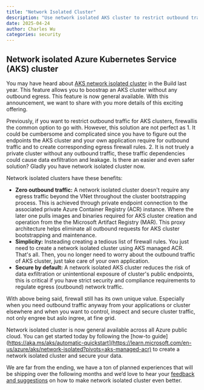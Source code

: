 ```yaml
---
title: "Network Isolated Cluster"
description: "Use network isolated AKS cluster to restrict outbound traffic at glance"
date: 2025-04-24
author: Charles Wu
categories: security
---
```


## Network isolated Azure Kubernetes Service (AKS) cluster

You may have heard about [AKS network isolated cluster](https://learn.microsoft.com/azure/aks/concepts-network-isolated) in the Build last year. This feature allows you to boostrap an AKS cluster without any outbound egress. This feature is now general available. With this announcement, we want to share with you more details of this exciting offering. 

Previously, if you want to restrict outbound traffic for AKS clusters, firewallis the common option to go with. However, this solution are not perfect as 1. It could be cumbersome and complicated since you have to figure out the endpoints the AKS cluster and your own application require for outbound traffic and to create corresponding egress firewall rules. 2. It is not truely a private cluster without any outbound traffic, these traffic dependencies could cause data exfiltration and leakage. Is there an easier and even safer solution? Gladly you have network isolated cluster now.

Network isolated clusters have these benefits:

- **Zero outbound traffic:** A network isolated cluster doesn't require any egress traffic beyond the VNet throughout the cluster bootstrapping process. This is achieved through private endpoint connection to the associated private Azure Container Registry (ACR) instance. Where the later one pulls images and binaries required for AKS cluster creation and operation from the the Microsoft Artifact Registry (MAR). This proxy architecture helps eliminate all outbound requests for AKS cluster bootstrapping and maintenance.
- **Simplicity:** Insteading creating a tedious list of firewall rules. You just need to create a network isolated cluster using AKS managed ACR. That's all. Then, you no longer need to worry about the outbound traffic of AKS cluster, just take care of your own application. 
- **Secure by default:**  A network isolated AKS cluster reduces the risk of data exfiltration or unintentional exposure of cluster's public endpoints, this is critical if you have strict security and compliance requirements to regulate egress (outbound) network traffic.

With above being said, firewall still has its own unique value. Especially when you need outbound traffic anyway from your applications or cluster elsewhere and when you want to control, inspect and secure cluster traffic, not only engree but aslo ingree, at fine grid.

Network isolated cluster is now general available across all Azure public cloud. You can get started today by following the [how-to guide](https://aka.ms/aks/automatic-quickstart](https://learn.microsoft.com/en-us/azure/aks/network-isolated?pivots=aks-managed-acr) to create a network isolated cluster and secure your data.

We are far from the ending, we have a ton of planned experiences that will be shipping over the following months and we‘d love to hear your [feedback and suggestions](https://github.com/Azure/AKS/issues/3319) on how to make network isolated cluster even better.

